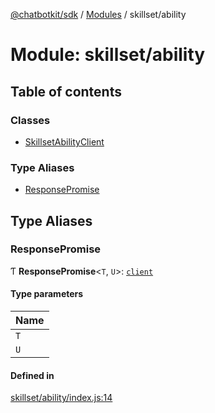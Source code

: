 [@chatbotkit/sdk](../README.md) / [Modules](../modules.md) / skillset/ability

# Module: skillset/ability

## Table of contents

### Classes

- [SkillsetAbilityClient](../classes/skillset_ability.SkillsetAbilityClient.md)

### Type Aliases

- [ResponsePromise](skillset_ability.md#responsepromise)

## Type Aliases

### ResponsePromise

Ƭ **ResponsePromise**\<`T`, `U`\>: [`client`](client.md)

#### Type parameters

| Name |
| :------ |
| `T` |
| `U` |

#### Defined in

[skillset/ability/index.js:14](https://github.com/chatbotkit/node-sdk/blob/main/packages/sdk/src/skillset/ability/index.js#L14)
